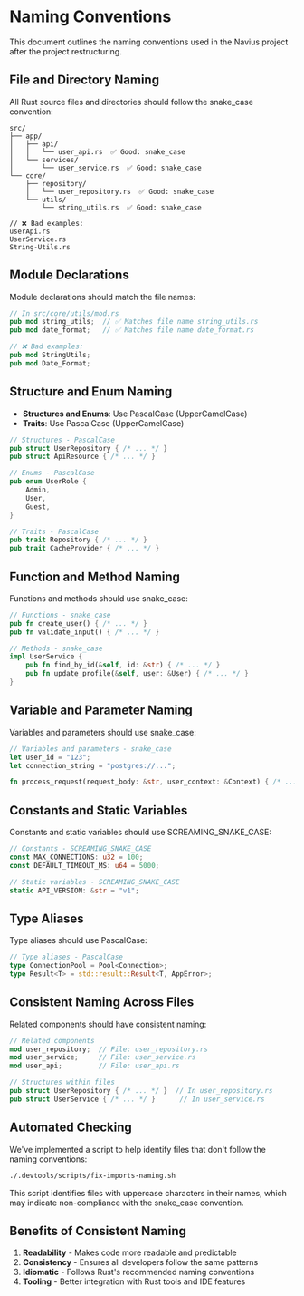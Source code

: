 # Naming Conventions

This document outlines the naming conventions used in the Navius project after the project restructuring.

## File and Directory Naming

All Rust source files and directories should follow the snake_case convention:

```
src/
├── app/
│   ├── api/
│   │   └── user_api.rs  ✅ Good: snake_case
│   └── services/
│       └── user_service.rs  ✅ Good: snake_case
└── core/
    ├── repository/
    │   └── user_repository.rs  ✅ Good: snake_case
    └── utils/
        └── string_utils.rs  ✅ Good: snake_case

// ❌ Bad examples:
userApi.rs
UserService.rs
String-Utils.rs
```

## Module Declarations

Module declarations should match the file names:

```rust
// In src/core/utils/mod.rs
pub mod string_utils;  // ✅ Matches file name string_utils.rs
pub mod date_format;   // ✅ Matches file name date_format.rs

// ❌ Bad examples:
pub mod StringUtils;
pub mod Date_Format;
```

## Structure and Enum Naming

- **Structures and Enums**: Use PascalCase (UpperCamelCase)
- **Traits**: Use PascalCase (UpperCamelCase)

```rust
// Structures - PascalCase
pub struct UserRepository { /* ... */ }
pub struct ApiResource { /* ... */ }

// Enums - PascalCase
pub enum UserRole {
    Admin,
    User,
    Guest,
}

// Traits - PascalCase
pub trait Repository { /* ... */ }
pub trait CacheProvider { /* ... */ }
```

## Function and Method Naming

Functions and methods should use snake_case:

```rust
// Functions - snake_case
pub fn create_user() { /* ... */ }
pub fn validate_input() { /* ... */ }

// Methods - snake_case
impl UserService {
    pub fn find_by_id(&self, id: &str) { /* ... */ }
    pub fn update_profile(&self, user: &User) { /* ... */ }
}
```

## Variable and Parameter Naming

Variables and parameters should use snake_case:

```rust
// Variables and parameters - snake_case
let user_id = "123";
let connection_string = "postgres://...";

fn process_request(request_body: &str, user_context: &Context) { /* ... */ }
```

## Constants and Static Variables

Constants and static variables should use SCREAMING_SNAKE_CASE:

```rust
// Constants - SCREAMING_SNAKE_CASE
const MAX_CONNECTIONS: u32 = 100;
const DEFAULT_TIMEOUT_MS: u64 = 5000;

// Static variables - SCREAMING_SNAKE_CASE
static API_VERSION: &str = "v1";
```

## Type Aliases

Type aliases should use PascalCase:

```rust
// Type aliases - PascalCase
type ConnectionPool = Pool<Connection>;
type Result<T> = std::result::Result<T, AppError>;
```

## Consistent Naming Across Files

Related components should have consistent naming:

```rust
// Related components
mod user_repository;  // File: user_repository.rs
mod user_service;     // File: user_service.rs
mod user_api;         // File: user_api.rs

// Structures within files
pub struct UserRepository { /* ... */ }  // In user_repository.rs
pub struct UserService { /* ... */ }      // In user_service.rs
```

## Automated Checking

We've implemented a script to help identify files that don't follow the naming conventions:

```bash
./.devtools/scripts/fix-imports-naming.sh
```

This script identifies files with uppercase characters in their names, which may indicate non-compliance with the snake_case convention.

## Benefits of Consistent Naming

1. **Readability** - Makes code more readable and predictable
2. **Consistency** - Ensures all developers follow the same patterns
3. **Idiomatic** - Follows Rust's recommended naming conventions
4. **Tooling** - Better integration with Rust tools and IDE features 